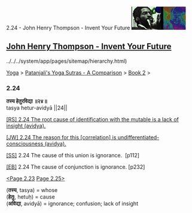 2.24 - John Henry Thompson - Invent Your Future [![John Henry Thompson - Invent Your Future](../../../_/rsrc/1329567069254/config/customLogo.gif-revision=6.png)](../../../index.html)

[John Henry Thompson - Invent Your Future](../../../index.html)
---------------------------------------------------------------

../../../system/app/pages/sitemap/hierarchy.html)
    

[Yoga](../../../yoga.html)‎ > ‎[Patanjali's Yoga Sutras - A Comparison](../../patanjani.html)‎ > ‎[Book 2](../book-2.html)‎ > ‎

### 2.24

**तस्य हेतुरविद्या ॥२४॥**  
tasya hetur-avidyā ||24||  
  
  
[\[RS\] 2.24 The root cause of identification with the mutable is a lack of insight (avidya).](http://www.ashtangayoga.info/philosophy/yoga-sutra-patanjali/chapter-2/item/tasya-hetur-avidya-24/)  
  
[\[JW\] 2.24 The reason for this \[correlation\] is undifferentiated-consciousness (avidya).](http://books.google.com/books?id=YzFImjtOxUwC&pg=PA166&ci=137%2C226%2C742%2C42&source=bookchttp://books.google.com/books?id=YzFImjtOxUwC&pg=PA166&ci=112%2C219%2C777%2C60&source=bookcliplip)  
  
[\[SS\]](http://www.amazon.com/Yoga-Sutras-Patanjali-Commentary-Satchidananda/dp/0932040381) 2.24 The cause of this union is ignorance.  \[p112\]  
  
[\[EB\]](http://www.amazon.com/Yoga-Sutras-Patanjali-Translation-Commentary/dp/0865477361/ref=sr_1_1?ie=UTF8&s=books&qid=1250508322&sr=1-1) 2.24 The cause of conjunction is ignorance. \[p232\]  
  
[<Page 2.23](223.html)  [Page 2.25>](225.html)  
  
  
  
  
  

(**तस्य**, tasya) = whose  
(**हेतुः**, hetuḥ) = cause  
(**अविद्या**, avidyā) = ignorance; confusion; lack of insight


